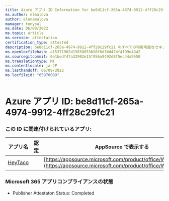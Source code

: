 ```yaml
---
title: Azure アプリ ID Information for be8d11cf-265a-4974-9912-4ff28c29fc21
ms.author: elmalova
author: elenamalova
manager: tonybal
ms.date: 06/09/2022
ms.topic: article
ms.service: attestation
certification_type: attested
description: be8d11cf-265a-4974-9912-4ff28c29fc21 のすべての利用可能なセキュリティとコンプライアンス情報。
ms.openlocfilehash: a15371902d15850853b98f0d3bd47bf4f99e4842
ms.sourcegitcommit: 6e1bedf47a32902e15f956a9492d8f5ec44a9650
ms.translationtype: MT
ms.contentlocale: ja-JP
ms.lasthandoff: 06/09/2022
ms.locfileid: "65976089"
---
```

# <a name="azure-app-id-be8d11cf-265a-4974-9912-4ff28c29fc21"></a>Azure アプリ ID: be8d11cf-265a-4974-9912-4ff28c29fc21


### <a name="apps-associated-with-this-id"></a>この ID に関連付けられているアプリ:
| **アプリ名** | **認定** | **AppSource で表示する** |
|--------------|---------------|-----------------------|
| [HeyTaco](../forward/WA200001346.md) |  | [https://appsource.microsoft.com/product/office/WA200001346](https://appsource.microsoft.com/product/office/WA200001346) |

### <a name="microsoft-365-app-compliance-status"></a>Microsoft 365 アプリコンプライアンスの状態
- Publisher Attestaton Status: Completed
